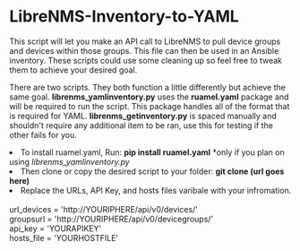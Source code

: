 # LibreNMS-Inventory-to-YAML
This script will let you make an API call to LibreNMS to pull device groups and devices within those groups. This file can then be used in an Ansible inventory. These scripts could use some cleaning up so feel free to tweak them to achieve your desired goal.

There are two scripts. They both function a little differently but achieve the same goal. 
<b>librenms_yamlinventory.py</b> uses the <b>ruamel.yaml</b> package and will be required to run the script. This package handles all of the format that is required for YAML.
<b>librenms_getinventory.py</b> is spaced manually and shouldn't require any additional item to be ran, use this for testing if the other fails for you.


<li>
To install ruamel.yaml, Run: 
<b>pip install ruamel.yaml</b>
  *only if you plan on using <i>librenms_yamlinventory.py</i>
</li>

<li>
Then clone or copy the desired script to your folder:
<b>git clone (url goes here)</b>
</li>

<li>
Replace the URLs, API Key, and hosts files varibale with your infromation.<br><br>
 url_devices = 'http://YOURIPHERE/api/v0/devices/'<br>
 groupsurl = 'http://YOURIPHERE/api/v0/devicegroups/'<br>
 api_key = 'YOURAPIKEY'<br>
 hosts_file = 'YOURHOSTFILE'
</li>
